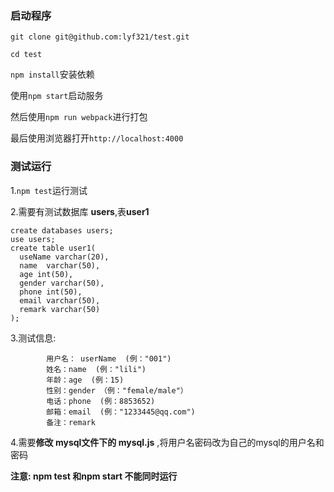 

### 启动程序

``git clone git@github.com:lyf321/test.git``

``cd test``

``npm install``安装依赖

使用``npm start``启动服务

然后使用``npm run webpack``进行打包

最后使用浏览器打开``http://localhost:4000``

### 测试运行


1.``npm test``运行测试

2.需要有测试数据库 **users**,表**user1**
```
create databases users;
use users;
create table user1(
  useName varchar(20),
  name  varchar(50),
  age int(50),
  gender varchar(50),
  phone int(50),
  email varchar(50),
  remark varchar(50)
);

```


3.测试信息: 
            
            用户名： userName  (例："001")
            姓名：name  (例："lili")
            年龄：age  (例：15)
            性别：gender （例："female/male"） 
            电话：phone  (例：8853652)
            邮箱：email  (例："1233445@qq.com")
            备注：remark

4.需要**修改 mysql文件下的 mysql.js** ,将用户名密码改为自己的mysql的用户名和密码

**注意: npm test 和npm start 不能同时运行**


